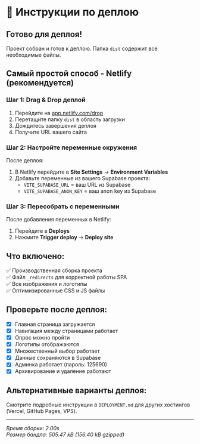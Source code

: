 # 🚀 Инструкции по деплою

## Готово для деплоя!

Проект собран и готов к деплою. Папка `dist` содержит все необходимые файлы.

## Самый простой способ - Netlify (рекомендуется)

### Шаг 1: Drag & Drop деплой
1. Перейдите на [app.netlify.com/drop](https://app.netlify.com/drop)
2. Перетащите папку `dist` в область загрузки
3. Дождитесь завершения деплоя
4. Получите URL вашего сайта

### Шаг 2: Настройте переменные окружения
После деплоя:
1. В Netlify перейдите в **Site Settings** → **Environment Variables**  
2. Добавьте переменные из вашего Supabase проекта:
   - `VITE_SUPABASE_URL` = ваш URL из Supabase
   - `VITE_SUPABASE_ANON_KEY` = ваш anon key из Supabase

### Шаг 3: Пересобрать с переменными
После добавления переменных в Netlify:
1. Перейдите в **Deploys**
2. Нажмите **Trigger deploy** → **Deploy site**

## Что включено:
✅ Производственная сборка проекта  
✅ Файл `_redirects` для корректной работы SPA  
✅ Все изображения и логотипы  
✅ Оптимизированные CSS и JS файлы  

## Проверьте после деплоя:
- [x] Главная страница загружается
- [x] Навигация между страницами работает  
- [x] Опрос можно пройти
- [x] Логотипы отображаются
- [x] Множественный выбор работает
- [x] Данные сохраняются в Supabase
- [x] Админка работает (пароль: 125690)
- [x] Архивирование и удаление работают

## Альтернативные варианты деплоя:
Смотрите подробные инструкции в `DEPLOYMENT.md` для других хостингов (Vercel, GitHub Pages, VPS).

---
*Время сборки: 2.00s*  
*Размер бандла: 505.47 kB (156.40 kB gzipped)*